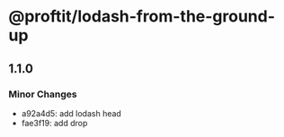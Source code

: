 # @proftit/lodash-from-the-ground-up

## 1.1.0

### Minor Changes

- a92a4d5: add lodash head
- fae3f19: add drop
